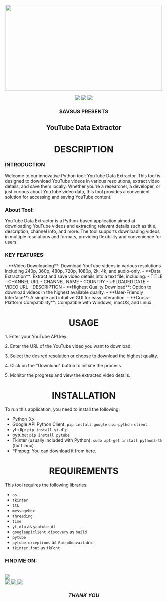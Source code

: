 <div align="center">
  <img border-radius="15px" src="https://miro.medium.com/v2/resize:fit:1400/1*05FsLZxROuLGUawC79KJ5w.gif" width="500" height="275"/>
  <p align="center">
    <img src="https://img.shields.io/badge/Version-1.0-red?style=for-the-badge">
    <a href="https://www.instagram.com/aaryaaashu00/" target="_blank"><img src="https://img.shields.io/badge/IG-%40$AVSUS-red?style=for-the-badge&logo=instagram"></a>
    <a href="https://discord.gg/M45DuEN5nH" target="_blank"><img src="https://img.shields.io/badge/-discord-blue?style=for-the-badge&logo=discord"></a>
  </p>
  <p align="center">
    <h3 align="center"><b>$AVSUS PRESENTS</b></h3>
    <h2 align="center">YouTube Data Extractor</h2> 
  </p>
  <h1 align="center">DESCRIPTION</h1>
  <h3 align="left">INTRODUCTION</h3>
  <p align="left">
    Welcome to our innovative Python tool: YouTube Data Extractor. This tool is designed to download YouTube videos in various resolutions, extract video details, and save them locally. Whether you're a researcher, a developer, or just curious about YouTube video data, this tool provides a convenient solution for accessing and saving YouTube content.
  </p>
  <h3 align="left">About Tool:</h3>
  <p align="left">
    YouTube Data Extractor is a Python-based application aimed at downloading YouTube videos and extracting relevant details such as title, description, channel info, and more. The tool supports downloading videos in multiple resolutions and formats, providing flexibility and convenience for users.
  </p>
  <h3 align="left">KEY FEATURES:</h3>
  <p align="left">
    - **Video Downloading**: Download YouTube videos in various resolutions including 240p, 360p, 480p, 720p, 1080p, 2k, 4k, and audio-only.
    - **Data Extraction**: Extract and save video details into a text file, including:
      - TITLE
      - CHANNEL URL
      - CHANNEL NAME
      - COUNTRY
      - UPLOADED DATE
      - VIDEO URL
      - DESCRIPTION
    - **Highest Quality Download**: Option to download videos in the highest available quality.
    - **User-Friendly Interface**: A simple and intuitive GUI for easy interaction.
    - **Cross-Platform Compatibility**: Compatible with Windows, macOS, and Linux.
  </p>
  <h1 align="center">USAGE</h1>
  <div align="center">
    <p align="left">1. Enter your YouTube API key.</p>
    <p align="left">2. Enter the URL of the YouTube video you want to download.</p>
    <p align="left">3. Select the desired resolution or choose to download the highest quality.</p>
    <p align="left">4. Click on the "Download" button to initiate the process.</p>
    <p align="left">5. Monitor the progress and view the extracted video details.</p>
  </div>
  <h1 align="center">INSTALLATION</h1>
  <p align="left">
    To run this application, you need to install the following:
  </p>
  <ul align="left">
    <li>Python 3.x</li>
    <li>Google API Python Client: <code>pip install google-api-python-client</code></li>
    <li>yt-dlp: <code>pip install yt-dlp</code></li>
    <li>pytube: <code>pip install pytube</code></li>
    <li>Tkinter (usually included with Python): <code>sudo apt-get install python3-tk</code> (for Linux)</li>
    <li>FFmpeg: You can download it from <a href="https://ffmpeg.org/download.html" target="_blank">here</a>.</li>
  </ul>
  <h1 align="center">REQUIREMENTS</h1>
  <p align="left">
    This tool requires the following libraries:
  </p>
  <ul align="left">
    <li><code>os</code></li>
    <li><code>tkinter</code></li>
    <li><code>ttk</code></li>
    <li><code>messagebox</code></li>
    <li><code>threading</code></li>
    <li><code>time</code></li>
    <li><code>yt_dlp</code> as <code>youtube_dl</code></li>
    <li><code>googleapiclient.discovery</code> as <code>build</code></li>
    <li><code>pytube</code></li>
    <li><code>pytube.exceptions</code> as <code>VideoUnavailable</code></li>
    <li><code>tkinter.font</code> as <code>tkFont</code></li>
  </ul>
  <h3 align="left">FIND ME ON:</h3>
  <p align="left">
    <br>
    <a href="https://discord.gg/M45DuEN5nH">
      <img src="https://invidget.switchblade.xyz/M45DuEN5nH">
    </a>
    <br>
    <a href="https://github.com/kanishkaminecraft" target="_blank">
      <img src="https://img.shields.io/badge/$AVSUS-green?style=for-the-badge&logo=github">
    </a>
    <a href="https://www.instagram.com/aaryaaashu00/" target="_blank">
      <img src="https://img.shields.io/badge/IG-%40$AVSUS-red?style=for-the-badge&logo=instagram">
    </a>
    <a href="https://www.youtube.com/channel/UCFL-IX_rxNY_AIFdYq4QtWw" target="_blank">
      <img src="https://img.shields.io/badge/YT-%40$AVSUS-red?style=for-the-badge&logo=youtube">
    </a>
  </p>
  <h3 align="center"><i>THANK YOU</i></h3>
</div>
